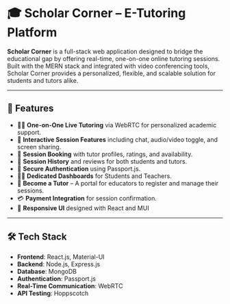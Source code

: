# 🎓 Scholar Corner – E-Tutoring Platform

**Scholar Corner** is a full-stack web application designed to bridge the educational gap by offering real-time, one-on-one online tutoring sessions. Built with the MERN stack and integrated with video conferencing tools, Scholar Corner provides a personalized, flexible, and scalable solution for students and tutors alike.

---

## 🌟 Features

- 🧑‍🏫 **One-on-One Live Tutoring** via WebRTC for personalized academic support.
- 💬 **Interactive Session Features** including chat, audio/video toggle, and screen sharing.
- 📅 **Session Booking** with tutor profiles, ratings, and availability.
- 📜 **Session History** and reviews for both students and tutors.
- 🔐 **Secure Authentication** using Passport.js.
- 🧑‍🎓 **Dedicated Dashboards** for Students and Teachers.
- 💼 **Become a Tutor** – A portal for educators to register and manage their sessions.
- 💳 **Payment Integration** for session confirmation.
- 📲 **Responsive UI** designed with React and MUI

---

## 🛠 Tech Stack

- **Frontend**: React.js, Material-UI
- **Backend**: Node.js, Express.js
- **Database**: MongoDB
- **Authentication**: Passport.js
- **Real-Time Communication**: WebRTC
- **API Testing**: Hoppscotch




